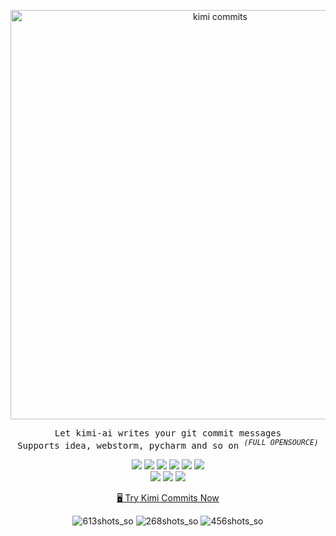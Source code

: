 <a name="readme-top"></a>

<div align="center">
<a href="https://gitmaya.com" target="_blank" style="display: block" align="center">
  <picture>
    <source media="(prefers-color-scheme: dark)" srcset="https://github.com/ConnectAI-E/GitMaya/assets/50035229/85cc75d7-0b2a-46bf-9dfc-fca95198990c" width="655" height="auto">
    <img alt="kimi commits" src="https://github.com/ConnectAI-E/GitMaya/assets/50035229/c554f01c-85fb-420e-8c28-a6fd64899bb8" width="655" height="auto">
  </picture>
</a>
<p align='center'>
  <samp>Let kimi-ai writes your git commit messages</samp>
<br/>
 <samp>Supports idea, webstorm, pycharm and so on <sup><em>(FULL OPENSOURCE)</em></sup></samp>
</p>

<!-- SHIELD GROUP -->
[![][github-logo-shield]][github-logo-link]
[![][github-contributors-shield]][github-contributors-link]
[![][github-forks-shield]][github-forks-link]
[![][github-stars-shield]][github-stars-link]
[![][github-issues-shield]][github-issues-link]
[![][github-action-shield]][github-action-link]
<br/>
[![][idea-plugin-rate-shield]][idea-plugin-link]
[![][idea-plugin-download-shield]][idea-plugin-link]
[![][idea-plugin-version-shield]][idea-plugin-link]



<p align="center">
    <a href="https://plugins.jetbrains.com/plugin/23629-kimi-commits">🖥 Try Kimi Commits Now </a>
</p>

![613shots_so](https://github.com/ConnectAI-E/kimi-commits-intellij/assets/50035229/bfcc1b12-ce21-4715-a854-95bbed3daeb1)
![268shots_so](https://github.com/ConnectAI-E/kimi-commits-intellij/assets/50035229/4d0bf872-d881-4524-a445-d42bf7d023b2)
![456shots_so](https://github.com/ConnectAI-E/kimi-commits-intellij/assets/50035229/c69ded03-d22f-4d78-9ec5-75c15d5eec14)

</div>



<!-- LINK GROUP -->
[github-logo-shield]: https://img.shields.io/badge/kimi_commits-enabled?style=flat-square&logo=github&color=F9DC4E&logoColor=D9E0EE&labelColor=302D41
[github-logo-link]: https://github.com/connectai-e/kimi-commits-intellij
[github-contributors-link]: https://github.com/connectai-e/kimi-commits-intellij/graphs/contributors
[github-contributors-shield]: https://img.shields.io/github/contributors/connectai-e/kimi-commits-intellij?color=c4f042&labelColor=black&style=flat-square
[github-forks-link]: https://github.com/connectai-e/kimi-commits-intellij/network/members
[github-forks-shield]: https://img.shields.io/github/forks/connectai-e/kimi-commits-intellij?color=8ae8ff&labelColor=black&style=flat-square
[github-issues-link]: https://github.com/connectai-e/kimi-commits-intellij/issues
[github-issues-shield]: https://img.shields.io/github/issues/connectai-e/kimi-commits-intellij?color=ff80eb&labelColor=black&style=flat-square
[github-stars-link]: https://github.com/connectai-e/kimi-commits-intellij/network/stargazers
[github-stars-shield]: https://img.shields.io/github/stars/connectai-e/kimi-commits-intellij?color=ffcb47&labelColor=black&style=flat-square
[github-action-shield]:https://img.shields.io/endpoint.svg?url=https%3A%2F%2Factions-badge.atrox.dev%2Fconnectai-e%2Fkimi-commits-intellij%2Fbadge%3Fref%3Dmain&style=flat-square
[github-action-link]:https://actions-badge.atrox.dev/connectai-e/kimi-commits-intellij/goto?ref=main
[idea-plugin-rate-shield]:https://img.shields.io/jetbrains/plugin/r/rating/23629?color=ffcb47&labelColor=black&style=flat-square
[idea-plugin-download-shield]:https://img.shields.io/jetbrains/plugin/d/23629?color=ffcb47&labelColor=black&style=flat-square
[idea-plugin-version-shield]:https://img.shields.io/jetbrains/plugin/v/23629?color=ffcb47&labelColor=black&style=flat-square
[idea-plugin-link]:https://plugins.jetbrains.com/plugin/23629-kimi-commits


